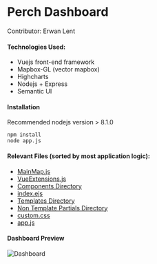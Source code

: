 # Perch Dashboard
Contributor: Erwan Lent

#### Technologies Used:

* Vuejs front-end framework
* Mapbox-GL (vector mapbox)
* Highcharts
* Nodejs + Express
* Semantic UI

#### Installation
Recommended nodejs version > 8.1.0
```
npm install
node app.js
```

#### Relevant Files (sorted by most application logic):

* [MainMap.js](https://github.com/ErwanLent/perch-dashboard/blob/master/public/js/vue/components/MainMap.js)
* [VueExtensions.js](https://github.com/ErwanLent/perch-dashboard/blob/master/public/js/vue/VueExtensions.js)
* [Components Directory](https://github.com/ErwanLent/perch-dashboard/tree/master/public/js/vue/components/)
* [index.ejs](https://github.com/ErwanLent/perch-dashboard/blob/master/views/pages/index.ejs)
* [Templates Directory](https://github.com/ErwanLent/perch-dashboard/tree/master/views/partials/templates)
* [Non Template Partials Directory](https://github.com/ErwanLent/perch-dashboard/tree/master/views/partials)
* [custom.css](https://github.com/ErwanLent/perch-dashboard/blob/master/public/css/custom.css)
* [app.js](https://github.com/ErwanLent/perch-dashboard/blob/master/app.js)

#### Dashboard Preview

![Dashboard](https://i.imgur.com/Tmc54iP.jpg)
